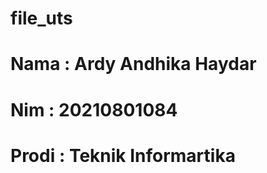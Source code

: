 # file_uts
# Nama    :   Ardy Andhika Haydar
# Nim     :   20210801084
# Prodi   :   Teknik Informartika

